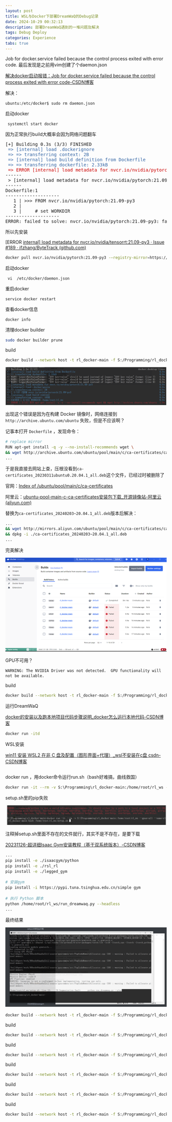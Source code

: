 ```yaml
---
layout: post
title: WSL与Docker下部署DreamWaQ的Debug记录
date: 2024-10-29 00:32:13
description: 部署DreamWaQ遇到的一堆问题及解决
tags: Debug Deploy
categories: Experience
tabs: true
---
```


Job for docker.service failed because the control process exited with error code.
最后发现是之前用vim创建了个daemon.json 

[解决docker启动报错：Job for docker.service failed because the control process exited with error code-CSDN博客](https://blog.csdn.net/zwlww1/article/details/129624289#:~:text=提示：Job)

解决：

```shell
ubuntu:/etc/docker$ sudo rm daemon.json 
```
启动docker
```shell
 systemctl start docker
```
因为正常执行build大概率会因为网络问题翻车

<pre>[+] Building 0.3s (3/3) FINISHED                                                                
<font color="#3465A4"> =&gt; [internal] load .dockerignore                                                          0.0s</font>
<font color="#3465A4"> =&gt; =&gt; transferring context: 2B                                                            0.0s</font>
<font color="#3465A4"> =&gt; [internal] load build definition from Dockerfile                                       0.0s</font>
<font color="#3465A4"> =&gt; =&gt; transferring dockerfile: 2.33kB                                                     0.0s</font>
<font color="#CC0000"> =&gt; ERROR [internal] load metadata for nvcr.io/nvidia/pytorch:21.09-py3                    0.3s</font>
------
 &gt; [internal] load metadata for nvcr.io/nvidia/pytorch:21.09-py3:
------
Dockerfile:1
--------------------
   1 | &gt;&gt;&gt; FROM nvcr.io/nvidia/pytorch:21.09-py3
   2 |     
   3 |     # set WORKDIR
--------------------
ERROR: failed to solve: nvcr.io/nvidia/pytorch:21.09-py3: failed to do request: Head &quot;https://nvcr.io/v2/nvidia/pytorch/manifests/21.09-py3&quot;: read tcp 192.168.0.103:44150-&gt;54.148.129.60:443: read: connection reset by peer</pre>
所以先安装

[ERROR [internal\] load metadata for nvcr.io/nvidia/tensorrt:21.09-py3 · Issue #189 · ifzhang/ByteTrack (github.com)](https://github.com/ifzhang/ByteTrack/issues/189)

```sh
docker pull nvcr.io/nvidia/pytorch:21.09-py3 -–registry-mirror=https://mirror.iscas.ac.cn(国内镜像源地址)
```
启动docker
```
 vi  /etc/docker/daemon.json
```
重启docker
```
service docker restart
```
查看docker信息
```
docker info
```
清理docker builder
```sh
sudo docker builder prune
```
build
```sh
docker build --network host -t rl_docker-main -f S:/Programming/rl_docker-main/Dockerfile S:/Programming/rl_docker-main
```

![image-20241004013549568](./docker/image-20241004013549568.png)

出现这个错误是因为在构建 Docker 镜像时，网络连接到 `http://archive.ubuntu.com/ubuntu` 失败，但是不应该啊？

记事本打开 `Dockerfile` ，发现命令：

```sh
# replace mirror
RUN apt-get install -q -y --no-install-recommends wget \
&& wget http://archive.ubuntu.com/ubuntu/pool/main/c/ca-certificates/ca-certificates_20230311ubuntu0.20.04.1_all.deb \
...
```
于是我直接去网站上查，压根没看到`ca-certificates_20230311ubuntu0.20.04.1_all.deb`这个文件，已经过时被删除了

官网：[Index of /ubuntu/pool/main/c/ca-certificates](http://archive.ubuntu.com/ubuntu/pool/main/c/ca-certificates/)

阿里云：[ubuntu-pool-main-c-ca-certificates安装包下载_开源镜像站-阿里云 (aliyun.com)](http://mirrors.aliyun.com/ubuntu/pool/main/c/ca-certificates/?spm=a2c6h.25603864.0.0.644e1431A2R1g6)

替换为`ca-certificates_20240203~20.04.1_all.deb`版本后解决：

```sh
...
&& wget http://mirrors.aliyun.com/ubuntu/pool/main/c/ca-certificates/ca-certificates_20240203~20.04.1_all.deb \
&& dpkg -i ./ca-certificates_20240203~20.04.1_all.deb
...
```
完美解决

![image-20241004184052786](./docker/image-20241004184052786.png)

GPU不可用？
```apl
WARNING: The NVIDIA Driver was not detected.  GPU functionality will not be available.
```
build
```sh
docker build --network host -t rl_docker-main -f S:/Programming/rl_docker-main/Dockerfile S:/Programming/rl_docker-main
```
运行DreamWaQ

[docker的安装以及跑本地项目代码步骤说明_docker怎么运行本地代码-CSDN博客](https://blog.csdn.net/eye123456789/article/details/120879982#:~:text=为了在Win)

```sh
docker run -itd
```
WSL安装

[win11 安装 WSL2 在非 C 盘及配置（图形界面+代理）_wsl不安装在c盘 csdn-CSDN博客](https://blog.csdn.net/weixin_45840825/article/details/127138564)

```sh

```
docker run ，用docker命令运行run.sh（bash好难搞，曲线救国）
```sh
docker run -it --rm -v S:\Programming\rl_docker-main:/home/root/rl_ws --gpus=all --name=rl rl_docker-main bash /home/root/rl_ws/setup.sh
```
setup.sh里的pip失败

![image-20241005012110467](./docker/image-20241005012110467.png)

注释掉setup.sh里面不存在的文件就行，其实不是不存在，是要下载



[20231126-超详细Isaac Gym安装教程（基于双系统版本）-CSDN博客](https://blog.csdn.net/m0_37802038/article/details/134629194)

```sh
...
pip install -e ./isaacgym/python
pip install -e ./rsl_rl
pip install -e ./legged_gym

# 安装gym
pip install -i https://pypi.tuna.tsinghua.edu.cn/simple gym

# 执行 Python 脚本
python /home/root/rl_ws/run_dreamwaq.py --headless
...
```
最终结果

![image-20241005021400892](./docker/image-20241005021400892.png)

```sh
docker build --network host -t rl_docker-main -f S:/Programming/rl_docker-main/Dockerfile S:/Programming/rl_docker-main
```
build
```sh
docker build --network host -t rl_docker-main -f S:/Programming/rl_docker-main/Dockerfile S:/Programming/rl_docker-main
```
build
```sh
docker build --network host -t rl_docker-main -f S:/Programming/rl_docker-main/Dockerfile S:/Programming/rl_docker-main
```
build
```sh
docker build --network host -t rl_docker-main -f S:/Programming/rl_docker-main/Dockerfile S:/Programming/rl_docker-main
```
build
```sh
docker build --network host -t rl_docker-main -f S:/Programming/rl_docker-main/Dockerfile S:/Programming/rl_docker-main
```
build
```sh
docker build --network host -t rl_docker-main -f S:/Programming/rl_docker-main/Dockerfile S:/Programming/rl_docker-main
```